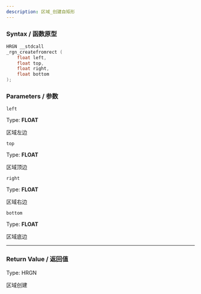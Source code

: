```yaml
---
description: 区域_创建自矩形
---
```


### Syntax / 函数原型

```C++
HRGN __stdcall 
_rgn_createfromrect (
    float left,
    float top,
    float right,
    float bottom
);
```


### Parameters / 参数

`left`

Type: **FLOAT**

区域左边

`top`

Type: **FLOAT**

区域顶边

`right`

Type: **FLOAT**

区域右边

`bottom`

Type: **FLOAT**

区域底边

---

### Return Value / 返回值

Type: HRGN

区域创建
